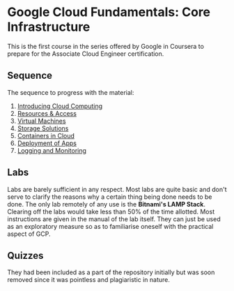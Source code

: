 # Google Cloud Fundamentals: Core Infrastructure

This is the first course in the series offered by Google in Coursera to prepare for the Associate Cloud Engineer certification.


## Sequence

The sequence to progress with the material:
1. <a href="introducing-cloud-computing.md">Introducing Cloud Computing</a>
1. <a href="resources-and-access.md">Resources & Access</a>
1. <a href="virtual-machines.md">Virtual Machines</a>
1. <a href="storage-solutions.md">Storage Solutions</a>
1. <a href="cloud-containers.md">Containers in Cloud</a>
1. <a href="deploying-apps.md">Deployment of Apps</a>
1. <a href="logging-and-monitoring.md">Logging and Monitoring</a>


## Labs

Labs are barely sufficient in any respect. Most labs are quite basic and don't serve to clarify the reasons why a certain thing being done needs to be done. The only lab remotely of any use is the **Bitnami's LAMP Stack**. <br />
Clearing off the labs would take less than 50% of the time allotted. Most instructions are given in the manual of the lab itself. They can just be used as an exploratory measure so as to familiarise oneself with the practical aspect of GCP.


## Quizzes

They had been included as a part of the repository initially but was soon removed since it was pointless and plagiaristic in nature.